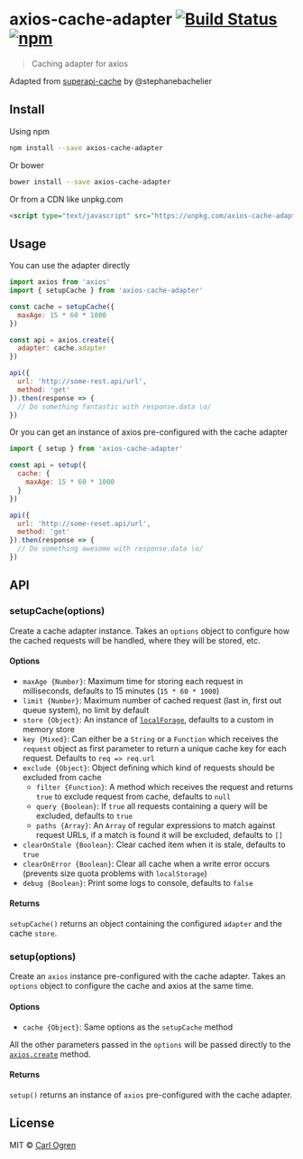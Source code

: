 # axios-cache-adapter [![Build Status](https://travis-ci.org/RasCarlito/axios-cache-adapter.svg?branch=rework)](https://travis-ci.org/RasCarlito/axios-cache-adapter) [![npm](https://img.shields.io/npm/v/npm.svg)](https://npmjs.com/package/axios-cache-adapter)

> Caching adapter for axios

Adapted from [superapi-cache](https://github.com/stephanebachelier/superapi-cache) by @stephanebachelier

## Install

Using npm

```sh
npm install --save axios-cache-adapter
```

Or bower

```sh
bower install --save axios-cache-adapter
```

Or from a CDN like unpkg.com

```html
<script type="text/javascript" src="https://unpkg.com/axios-cache-adapter"></script>
```

## Usage

You can use the adapter directly

```js
import axios from 'axios'
import { setupCache } from 'axios-cache-adapter'

const cache = setupCache({
  maxAge: 15 * 60 * 1000
})

const api = axios.create({
  adapter: cache.adapter
})

api({
  url: 'http://some-rest.api/url',
  method: 'get'
}).then(response => {
  // Do something fantastic with response.data \o/
})
```

Or you can get an instance of axios pre-configured with the cache adapter

```js
import { setup } from 'axios-cache-adapter'

const api = setup({
  cache: {
    maxAge: 15 * 60 * 1000
  }
})

api({
  url: 'http://some-reset.api/url',
  method: 'get'
}).then(response => {
  // Do something awesome with response.data \o/
})
```

## API

### setupCache(options)

Create a cache adapter instance. Takes an `options` object to configure how the cached requests will be handled,
where they will be stored, etc.

#### Options

* `maxAge {Number}`: Maximum time for storing each request in milliseconds, defaults to 15 minutes (`15 * 60 * 1000`)
* `limit {Number}`: Maximum number of cached request (last in, first out queue system), no limit by default
* `store {Object}`: An instance of [`localForage`](https://github.com/localForage/localForage), defaults to a custom in memory store
* `key {Mixed}`: Can either be a `String` or a `Function` which receives the `request` object as first parameter to return a unique cache key for each request. Defaults to `req => req.url`
* `exclude {Object}`: Object defining which kind of requests should be excluded from cache
  * `filter {Function}`: A method which receives the request and returns `true` to exclude request from cache, defaults to `null`
  * `query {Boolean}`: If `true` all requests containing a query will be excluded, defaults to `true`
  * `paths {Array}`: An `Array` of regular expressions to match against request URLs, if a match is found it will be excluded, defaults to `[]`
* `clearOnStale {Boolean}`: Clear cached item when it is stale, defaults to `true`
* `clearOnError {Boolean}`: Clear all cache when a write error occurs (prevents size quota problems with `localStorage`)
* `debug {Boolean}`: Print some logs to console, defaults to `false`

#### Returns

`setupCache()` returns an object containing the configured `adapter` and the cache `store`.

### setup(options)

Create an `axios` instance pre-configured with the cache adapter. Takes an `options` object to configure the cache and
axios at the same time.

#### Options

* `cache {Object}`: Same options as the `setupCache` method

All the other parameters passed in the `options` will be passed directly to the [`axios.create`](https://github.com/mzabriskie/axios#creating-an-instance) method.

#### Returns

`setup()` returns an instance of `axios` pre-configured with the cache adapter.

## License

MIT © [Carl Ogren](https://github.com/RasCarlito)
